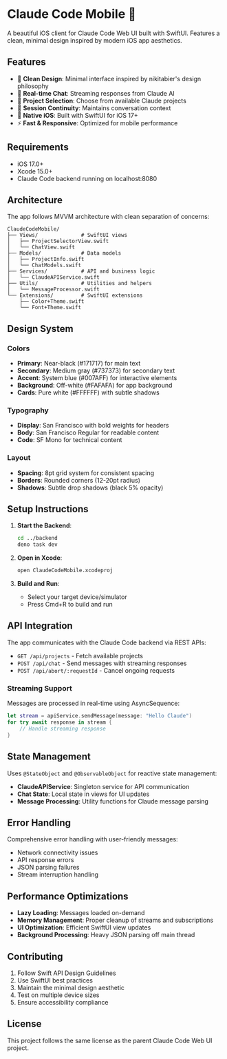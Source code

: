 # Claude Code Mobile 📱

A beautiful iOS client for Claude Code Web UI built with SwiftUI. Features a clean, minimal design inspired by modern iOS app aesthetics.

## Features

- 🎨 **Clean Design**: Minimal interface inspired by nikitabier's design philosophy
- 💬 **Real-time Chat**: Streaming responses from Claude AI
- 📁 **Project Selection**: Choose from available Claude projects
- 🔄 **Session Continuity**: Maintains conversation context
- 📱 **Native iOS**: Built with SwiftUI for iOS 17+
- ⚡ **Fast & Responsive**: Optimized for mobile performance

## Requirements

- iOS 17.0+
- Xcode 15.0+
- Claude Code backend running on localhost:8080

## Architecture

The app follows MVVM architecture with clean separation of concerns:

```
ClaudeCodeMobile/
├── Views/              # SwiftUI views
│   ├── ProjectSelectorView.swift
│   └── ChatView.swift
├── Models/             # Data models
│   ├── ProjectInfo.swift
│   └── ChatModels.swift
├── Services/           # API and business logic
│   └── ClaudeAPIService.swift
├── Utils/              # Utilities and helpers
│   └── MessageProcessor.swift
└── Extensions/         # SwiftUI extensions
    ├── Color+Theme.swift
    └── Font+Theme.swift
```

## Design System

### Colors
- **Primary**: Near-black (#171717) for main text
- **Secondary**: Medium gray (#737373) for secondary text  
- **Accent**: System blue (#007AFF) for interactive elements
- **Background**: Off-white (#FAFAFA) for app background
- **Cards**: Pure white (#FFFFFF) with subtle shadows

### Typography
- **Display**: San Francisco with bold weights for headers
- **Body**: San Francisco Regular for readable content
- **Code**: SF Mono for technical content

### Layout
- **Spacing**: 8pt grid system for consistent spacing
- **Borders**: Rounded corners (12-20pt radius)
- **Shadows**: Subtle drop shadows (black 5% opacity)

## Setup Instructions

1. **Start the Backend**:
   ```bash
   cd ../backend
   deno task dev
   ```

2. **Open in Xcode**:
   ```bash
   open ClaudeCodeMobile.xcodeproj
   ```

3. **Build and Run**:
   - Select your target device/simulator
   - Press Cmd+R to build and run

## API Integration

The app communicates with the Claude Code backend via REST APIs:

- `GET /api/projects` - Fetch available projects
- `POST /api/chat` - Send messages with streaming responses
- `POST /api/abort/:requestId` - Cancel ongoing requests

### Streaming Support

Messages are processed in real-time using AsyncSequence:

```swift
let stream = apiService.sendMessage(message: "Hello Claude")
for try await response in stream {
    // Handle streaming response
}
```

## State Management

Uses `@StateObject` and `@ObservableObject` for reactive state management:

- **ClaudeAPIService**: Singleton service for API communication
- **Chat State**: Local state in views for UI updates
- **Message Processing**: Utility functions for Claude message parsing

## Error Handling

Comprehensive error handling with user-friendly messages:

- Network connectivity issues
- API response errors
- JSON parsing failures
- Stream interruption handling

## Performance Optimizations

- **Lazy Loading**: Messages loaded on-demand
- **Memory Management**: Proper cleanup of streams and subscriptions
- **UI Optimization**: Efficient SwiftUI view updates
- **Background Processing**: Heavy JSON parsing off main thread

## Contributing

1. Follow Swift API Design Guidelines
2. Use SwiftUI best practices
3. Maintain the minimal design aesthetic
4. Test on multiple device sizes
5. Ensure accessibility compliance

## License

This project follows the same license as the parent Claude Code Web UI project.